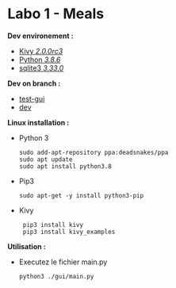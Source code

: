 # **Labo 1** - Meals 

**Dev environement :**

- [Kivy *2.0.0rc3*](https://kivy.org/#home) 
- [Python *3.8.6*](https://www.python.org/) 
- [sqlite3 *3.33.0*](https://www.sqlite.org/index.html)

**Dev on branch :**

- [test-gui](https://github.com/badouuuuuu/labo1/tree/test-gui)
- [dev](https://github.com/badouuuuuu/labo1/tree/dev)

**Linux installation :**

 - Python 3
 
  	   sudo add-apt-repository ppa:deadsnakes/ppa
  	   sudo apt update
	   sudo apt install python3.8

 - Pip3
 
  	   sudo apt-get -y install python3-pip
- Kivy
 
  	   pip3 install kivy
  	   pip3 install kivy_examples

**Utilisation :** 

 - Executez le fichier main.py
 
  	   python3 ./gui/main.py
